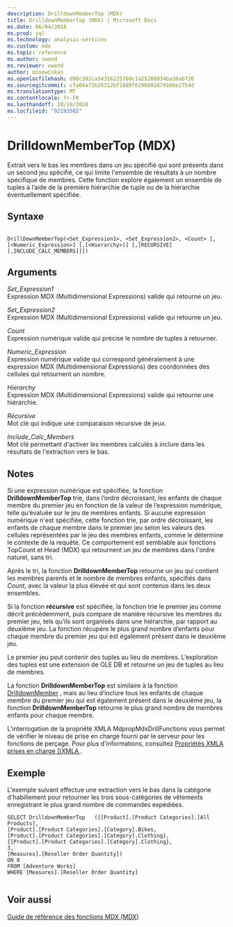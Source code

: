 ```yaml
---
description: DrilldownMemberTop (MDX)
title: DrilldownMemberTop (MDX) | Microsoft Docs
ms.date: 06/04/2018
ms.prod: sql
ms.technology: analysis-services
ms.custom: mdx
ms.topic: reference
ms.author: owend
ms.reviewer: owend
author: minewiskan
ms.openlocfilehash: d90c382ca34316225760c1a25288034ba26ab726
ms.sourcegitcommit: cfa04a73b26312bf18d8f6296891679166e2754d
ms.translationtype: MT
ms.contentlocale: fr-FR
ms.lasthandoff: 10/19/2020
ms.locfileid: "92193502"
---
```

# <a name="drilldownmembertop-mdx"></a>DrilldownMemberTop (MDX)


  Extrait vers le bas les membres dans un jeu spécifié qui sont présents dans un second jeu spécifié, ce qui limite l'ensemble de résultats à un nombre spécifique de membres. Cette fonction explore également un ensemble de tuples à l’aide de la première hiérarchie de tuple ou de la hiérarchie éventuellement spécifiée.  
  
## <a name="syntax"></a>Syntaxe  
  
```  
  
DrillDownMemberTop(<Set_Expression1>, <Set_Expression2>, <Count> [,[<Numeric_Expression>] [,[<Hierarchy>]] [,[RECURSIVE][,INCLUDE_CALC_MEMBERS]]])  
```  
  
## <a name="arguments"></a>Arguments  
 *Set_Expression1*  
 Expression MDX (Multidimensional Expressions) valide qui retourne un jeu.  
  
 *Set_Expression2*  
 Expression MDX (Multidimensional Expressions) valide qui retourne un jeu.  
  
 *Count*  
 Expression numérique valide qui précise le nombre de tuples à retourner.  
  
 *Numeric_Expression*  
 Expression numérique valide qui correspond généralement à une expression MDX (Multidimensional Expressions) des coordonnées des cellules qui retournent un nombre.  
  
 *Hierarchy*  
 Expression MDX (Multidimensional Expressions) valide qui retourne une hiérarchie.  
  
 *Récursive*  
 Mot clé qui indique une comparaison récursive de jeux.  
  
 *Include_Calc_Members*  
 Mot clé permettant d'activer les membres calculés à inclure dans les résultats de l'extraction vers le bas.  
  
## <a name="remarks"></a>Notes  
 Si une expression numérique est spécifiée, la fonction **DrilldownMemberTop** trie, dans l’ordre décroissant, les enfants de chaque membre du premier jeu en fonction de la valeur de l’expression numérique, telle qu’évaluée sur le jeu de membres enfants. Si aucune expression numérique n'est spécifiée, cette fonction trie, par ordre décroissant, les enfants de chaque membre dans le premier jeu selon les valeurs des cellules représentées par le jeu des membres enfants, comme le détermine le contexte de la requête. Ce comportement est semblable aux fonctions TopCount et Head (MDX) qui retournent un jeu de membres dans l'ordre naturel, sans tri.  
  
 Après le tri, la fonction **DrilldownMemberTop** retourne un jeu qui contient les membres parents et le nombre de membres enfants, spécifiés dans *Count,* avec la valeur la plus élevée et qui sont contenus dans les deux ensembles.  
  
 Si la fonction **récursive** est spécifiée, la fonction trie le premier jeu comme décrit précédemment, puis compare de manière récursive les membres du premier jeu, tels qu’ils sont organisés dans une hiérarchie, par rapport au deuxième jeu. La fonction récupère le plus grand nombre d’enfants pour chaque membre du premier jeu qui est également présent dans le deuxième jeu.  
  
 Le premier jeu peut contenir des tuples au lieu de membres. L’exploration des tuples est une extension de OLE DB et retourne un jeu de tuples au lieu de membres.  
  
 La fonction **DrilldownMemberTop** est similaire à la fonction [DrilldownMember](../mdx/drilldownmember-mdx.md) , mais au lieu d’inclure tous les enfants de chaque membre du premier jeu qui est également présent dans le deuxième jeu, la fonction **DrilldownMemberTop** retourne le plus grand nombre de membres enfants pour chaque membre.  
  
 L’interrogation de la propriété XMLA MdpropMdxDrillFunctions vous permet de vérifier le niveau de prise en charge fourni par le serveur pour les fonctions de perçage. Pour plus d’informations, consultez [Propriétés XMLA prises en charge &#40;&#41;XMLA ](/analysis-services/xmla/xml-elements-properties/propertylist-element-supported-xmla-properties) .  
  
## <a name="example"></a>Exemple  
 L'exemple suivant effectue une extraction vers le bas dans la catégorie d'habillement pour retourner les trois sous-catégories de vêtements enregistrant le plus grand nombre de commandes expédiées.  
  
```  
SELECT DrilldownMemberTop   ({[Product].[Product Categories].[All Products],        
[Product].[Product Categories].[Category].Bikes,        
[Product].[Product Categories].[Category].Clothing},     
{[Product].[Product Categories].[Category].Clothing},     
3,     
[Measures].[Reseller Order Quantity])     
ON 0     
FROM [Adventure Works]     
WHERE [Measures].[Reseller Order Quantity]  
  
```  
  
## <a name="see-also"></a>Voir aussi  
 [Guide de référence des fonctions MDX &#40;MDX&#41;](../mdx/mdx-function-reference-mdx.md)  
  
